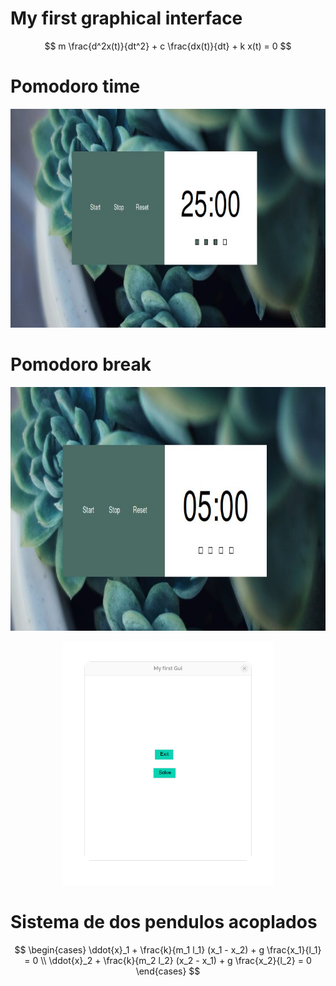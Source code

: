 # My first graphical interface

$$
m \frac{d^2x(t)}{dt^2} + c \frac{dx(t)}{dt} + k x(t) = 0
$$




# Pomodoro time

<p align="center">
  <img width="820" height="350" src="pomodoro.jpg">
</p>

# Pomodoro break

<p align="center">
  <img with="850" height="390" src="break.jpg">
</p>

<p align="center">
  <img with="850" height="390" src="gui.jpg">
</p>

# Sistema de dos pendulos acoplados

$$
\begin{cases}
\ddot{x}_1 + \frac{k}{m_1 l_1} (x_1 - x_2) + g \frac{x_1}{l_1} = 0 \\
\ddot{x}_2 + \frac{k}{m_2 l_2} (x_2 - x_1) + g \frac{x_2}{l_2} = 0
\end{cases}
$$
